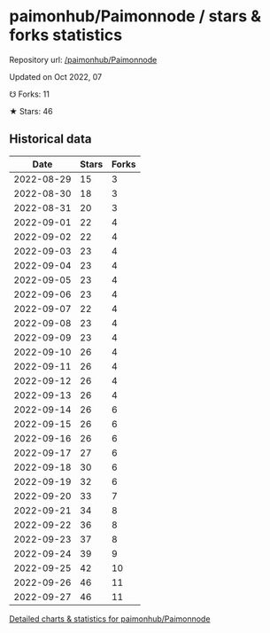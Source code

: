 # paimonhub/Paimonnode / stars & forks statistics

Repository url: [/paimonhub/Paimonnode](https://github.com/paimonhub/Paimonnode)

Updated on Oct 2022, 07

☋ Forks: 11

★ Stars: 46

## Historical data
| Date | Stars | Forks |
|------|-------|-------|
| 2022-08-29 | 15 | 3 | 
| 2022-08-30 | 18 | 3 | 
| 2022-08-31 | 20 | 3 | 
| 2022-09-01 | 22 | 4 | 
| 2022-09-02 | 22 | 4 | 
| 2022-09-03 | 23 | 4 | 
| 2022-09-04 | 23 | 4 | 
| 2022-09-05 | 23 | 4 | 
| 2022-09-06 | 23 | 4 | 
| 2022-09-07 | 22 | 4 | 
| 2022-09-08 | 23 | 4 | 
| 2022-09-09 | 23 | 4 | 
| 2022-09-10 | 26 | 4 | 
| 2022-09-11 | 26 | 4 | 
| 2022-09-12 | 26 | 4 | 
| 2022-09-13 | 26 | 4 | 
| 2022-09-14 | 26 | 6 | 
| 2022-09-15 | 26 | 6 | 
| 2022-09-16 | 26 | 6 | 
| 2022-09-17 | 27 | 6 | 
| 2022-09-18 | 30 | 6 | 
| 2022-09-19 | 32 | 6 | 
| 2022-09-20 | 33 | 7 | 
| 2022-09-21 | 34 | 8 | 
| 2022-09-22 | 36 | 8 | 
| 2022-09-23 | 37 | 8 | 
| 2022-09-24 | 39 | 9 | 
| 2022-09-25 | 42 | 10 | 
| 2022-09-26 | 46 | 11 | 
| 2022-09-27 | 46 | 11 | 


[Detailed charts & statistics for paimonhub/Paimonnode](https://reviewgithub.com/rep/paimonhub/Paimonnode)
